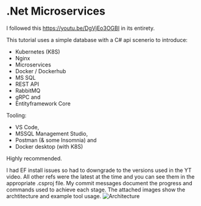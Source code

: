 # .Net Microservices

I followed this https://youtu.be/DgVjEo3OGBI in its entirety.

This tutorial uses a simple database with a C# api scenerio to introduce:

- Kubernetes (K8S)
- Nginx
- Microservices
- Docker / Dockerhub
- MS SQL
- REST API
- RabbitMQ
- gRPC and
- Entityframework Core

Tooling:
- VS Code,
- MSSQL Management Studio,
- Postman (& some Insomnia) and 
- Docker desktop (with K8S)

Highly recommended. 

I had EF install issues so had to downgrade to the versions used in the YT video.  All other refs were the latest at the time and you can see them in the appropriate .csproj file.
My commit messages document the progress and commands used to achieve each stage.  The attached images show the archtitecture and example tool usage.
![Architecture](architechture.png)
